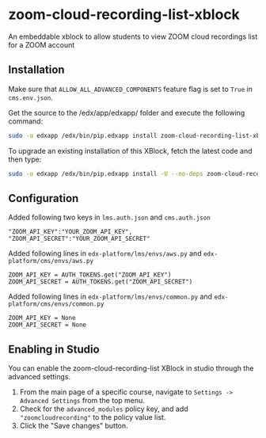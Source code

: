 # zoom-cloud-recording-list-xblock
An embeddable xblock to allow students to view ZOOM cloud recordings list for a ZOOM account

Installation
------------

Make sure that `ALLOW_ALL_ADVANCED_COMPONENTS` feature flag is set to `True` in `cms.env.json`.

Get the source to the /edx/app/edxapp/ folder and execute the following command:

```bash
sudo -u edxapp /edx/bin/pip.edxapp install zoom-cloud-recording-list-xblock/
```

To upgrade an existing installation of this XBlock, fetch the latest code and then type:

```bash
sudo -u edxapp /edx/bin/pip.edxapp install -U --no-deps zoom-cloud-recording-list-xblock/
```

Configuration
-------------

Added following two keys in `lms.auth.json` and `cms.auth.json`

```
"ZOOM_API_KEY":"YOUR_ZOOM_API_KEY",
"ZOOM_API_SECRET":"YOUR_ZOOM_API_SECRET"
```

Added following lines in `edx-platform/lms/envs/aws.py` and `edx-platform/cms/envs/aws.py`

```
ZOOM_API_KEY = AUTH_TOKENS.get("ZOOM_API_KEY")
ZOOM_API_SECRET = AUTH_TOKENS.get("ZOOM_API_SECRET")
```

Added following lines in `edx-platform/lms/envs/common.py` and `edx-platform/cms/envs/common.py`

```
ZOOM_API_KEY = None
ZOOM_API_SECRET = None
```

Enabling in Studio
------------------

You can enable the zoom-cloud-recording-list XBlock in studio through the advanced
settings.

1. From the main page of a specific course, navigate to `Settings ->
   Advanced Settings` from the top menu.
2. Check for the `advanced_modules` policy key, and add
   `"zoomcloudrecording"` to the policy value list.
3. Click the "Save changes" button.
